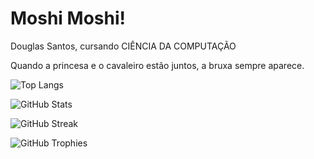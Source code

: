 # Moshi Moshi!

Douglas Santos, cursando CIÊNCIA DA COMPUTAÇÃO

Quando a princesa e o cavaleiro estão juntos, a bruxa sempre aparece.

![Top Langs](https://github-readme-stats.vercel.app/api/top-langs/?username=DouglaSantos777&layout=compact)

![GitHub Stats](https://github-readme-stats.vercel.app/api?username=DouglaSantos777&show_icons=true&theme=radical)

![GitHub Streak](https://github-readme-streak-stats.herokuapp.com/?user=DouglaSantos777&theme=radical)

![GitHub Trophies](https://github-profile-trophy.vercel.app/?username=DouglaSantos777&theme=radical)



